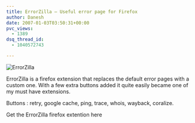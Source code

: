 ```yaml
---
title: ErrorZilla – Useful error page for Firefox
author: Danesh
date: 2007-01-03T03:50:31+00:00
pvc_views:
  - 1389
dsq_thread_id:
  - 1040572743

---
```

<img src="/techblog/wp-content/uploads/2007/01/errorzilla.jpg" alt="ErrorZilla" id="image29" />

ErrorZilla is a firefox extension that replaces the default error pages with a custom one. With a few extra buttons added it quite easily became one of my must have extensions.

Buttons : retry, google cache, ping, trace, whois, wayback, coralize.

Get the ErrorZilla firefox extention here